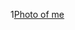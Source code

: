 1[Photo of me](https://photos.google.com/share/AF1QipM0N4LfKI7RWFK_-tRgA7npUutNycbojg1rl0CPyhS-gSsVnRBe6fwYD5esuWNfVA/photo/AF1QipPxftCDVqo7w9TLsz1eMlAuV-O4NaoQvZEFX9i4?key=a2hTMDFLeGtzSFpfeGQ0d0pBRkx5Zk40RkRBOHdn)
